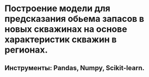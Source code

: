 # Построение модели для предсказания обьема запасов в новых скважинах на основе характеристик скважин в регионах. 
## Инструменты: Pandas, Numpy, Scikit-learn.
